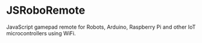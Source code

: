 # JSRoboRemote
JavaScript gamepad remote for Robots, Arduino, Raspberry Pi and other IoT microcontrollers using WiFi.
